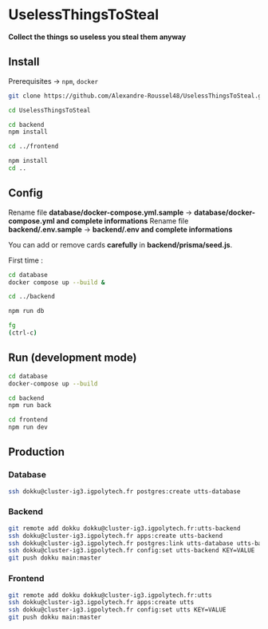 # UselessThingsToSteal

**Collect the things so useless you steal them anyway**

## Install

Prerequisites -> ```npm```, ```docker```

```bash
git clone https://github.com/Alexandre-Roussel48/UselessThingsToSteal.git

cd UselessThingsToSteal

cd backend
npm install

cd ../frontend

npm install
cd ..
```

## Config

Rename file **database/docker-compose.yml.sample** -> **database/docker-compose.yml and complete informations**
Rename file **backend/.env.sample** -> **backend/.env and complete informations**

You can add or remove cards **carefully** in **backend/prisma/seed.js**.

First time :

```bash
cd database
docker compose up --build &

cd ../backend

npm run db

fg
(ctrl-c)
```

## Run (development mode)

```bash
cd database
docker-compose up --build
```

```bash
cd backend
npm run back
```

```bash
cd frontend
npm run dev
```

## Production

### Database

```bash
ssh dokku@cluster-ig3.igpolytech.fr postgres:create utts-database
```

### Backend

```bash
git remote add dokku dokku@cluster-ig3.igpolytech.fr:utts-backend
ssh dokku@cluster-ig3.igpolytech.fr apps:create utts-backend
ssh dokku@cluster-ig3.igpolytech.fr postgres:link utts-database utts-backend
ssh dokku@cluster-ig3.igpolytech.fr config:set utts-backend KEY=VALUE
git push dokku main:master
```

### Frontend

```bash
git remote add dokku dokku@cluster-ig3.igpolytech.fr:utts
ssh dokku@cluster-ig3.igpolytech.fr apps:create utts
ssh dokku@cluster-ig3.igpolytech.fr config:set utts KEY=VALUE
git push dokku main:master
```